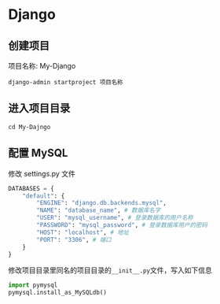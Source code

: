 # Django

## 创建项目

项目名称: My-Django

```shell
django-admin startproject 项目名称
```

## 进入项目目录

```shell
cd My-Dajngo
```

## 配置 MySQL

修改 settings.py 文件

```python
DATABASES = {
    "default": {
        "ENGINE": "django.db.backends.mysql",
        "NAME": "database_name", # 数据库名字
        "USER": "mysql_username", # 登录数据库的用户名称
        "PASSWORD": "mysql_password", # 登录数据库用户的密码
        "HOST": "localhost", # 地址
        "PORT": "3306", # 端口
    }
}
```

修改项目目录里同名的项目目录的`__init__.py`文件，写入如下信息

```python
import pymysql
pymysql.install_as_MySQLdb()
```

